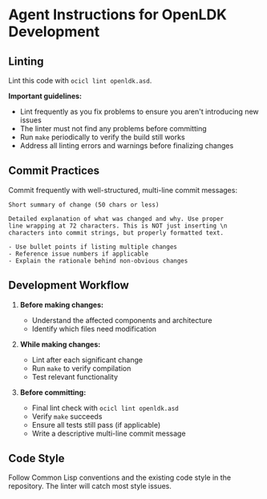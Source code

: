 # Agent Instructions for OpenLDK Development

## Linting

Lint this code with `ocicl lint openldk.asd`.

**Important guidelines:**
- Lint frequently as you fix problems to ensure you aren't introducing new issues
- The linter must not find any problems before committing
- Run `make` periodically to verify the build still works
- Address all linting errors and warnings before finalizing changes

## Commit Practices

Commit frequently with well-structured, multi-line commit messages:

```
Short summary of change (50 chars or less)

Detailed explanation of what was changed and why. Use proper
line wrapping at 72 characters. This is NOT just inserting \n
characters into commit strings, but properly formatted text.

- Use bullet points if listing multiple changes
- Reference issue numbers if applicable
- Explain the rationale behind non-obvious changes
```

## Development Workflow

1. **Before making changes:**
   - Understand the affected components and architecture
   - Identify which files need modification

2. **While making changes:**
   - Lint after each significant change
   - Run `make` to verify compilation
   - Test relevant functionality

3. **Before committing:**
   - Final lint check with `ocicl lint openldk.asd`
   - Verify `make` succeeds
   - Ensure all tests still pass (if applicable)
   - Write a descriptive multi-line commit message

## Code Style

Follow Common Lisp conventions and the existing code style in the repository. The linter will catch most style issues.

